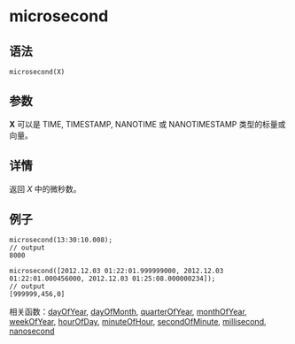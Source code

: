# microsecond

## 语法

`microsecond(X)`

## 参数

**X** 可以是 TIME, TIMESTAMP, NANOTIME 或 NANOTIMESTAMP
类型的标量或向量。

## 详情

返回 *X* 中的微秒数。

## 例子

```
microsecond(13:30:10.008);
// output
8000

microsecond([2012.12.03 01:22:01.999999000, 2012.12.03 01:22:01.000456000, 2012.12.03 01:25:08.000000234]);
// output
[999999,456,0]
```

相关函数：[dayOfYear](../d/dayOfYear.md), [dayOfMonth](../d/dayOfMonth.md), [quarterOfYear](../q/quarterOfYear.md), [monthOfYear](monthOfYear.md), [weekOfYear](../w/weekOfYear.md), [hourOfDay](../h/hourOfDay.md), [minuteOfHour](minuteOfHour.md), [secondOfMinute](../s/secondOfMinute.md), [millisecond](millisecond.md), [nanosecond](../n/nanosecond.md)

